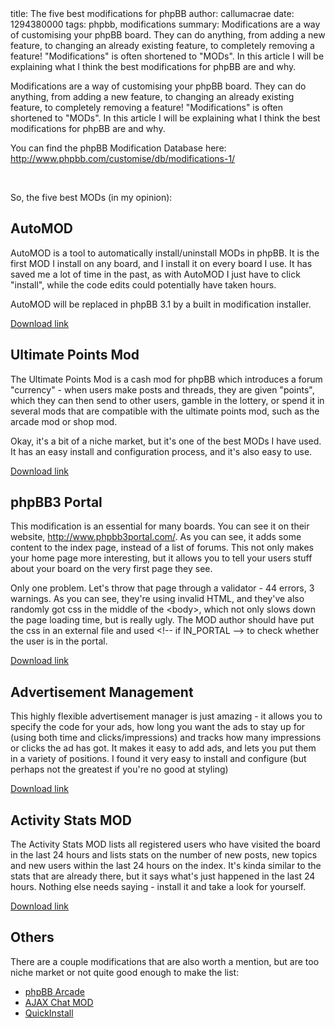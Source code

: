 <info>
title: The five best modifications for phpBB
author: callumacrae
date: 1294380000
tags: phpbb, modifications
summary: Modifications are a way of customising your phpBB board. They can do anything, from adding a new feature, to changing an already existing feature, to completely removing a feature! "Modifications" is often shortened to "MODs". In this article I will be explaining what I think the best modifications for phpBB are and why.
</info>

Modifications are a way of customising your phpBB board. They can do anything, from adding a new feature, to changing an already existing feature, to completely removing a feature! "Modifications" is often shortened to "MODs". In this article I will be explaining what I think the best modifications for phpBB are and why.

You can find the phpBB Modification Database here: <http://www.phpbb.com/customise/db/modifications-1/>

<br>

So, the five best MODs (in my opinion):

## AutoMOD

AutoMOD is a tool to automatically install/uninstall MODs in phpBB. It is the first MOD I install on any board, and I install it on every board I use. It has saved me a lot of time in the past, as with AutoMOD I just have to click "install", while the code edits could potentially have taken hours.

AutoMOD will be replaced in phpBB 3.1 by a built in modification installer.

[Download link](http://phpbb.com/mods/automod/)


## Ultimate Points Mod

The Ultimate Points Mod is a cash mod for phpBB which introduces a forum "currency" - when users make posts and threads, they are given "points", which they can then send to other users, gamble in the lottery, or spend it in several mods that are compatible with the ultimate points mod, such as the arcade mod or shop mod.

Okay, it's a bit of a niche market, but it's one of the best MODs I have used. It has an easy install and configuration process, and it's also easy to use.

[Download link](http://www.phpbb.com/customise/db/mod/ultimate_points/)


## phpBB3 Portal

This modification is an essential for many boards. You can see it on their website, <http://www.phpbb3portal.com/>. As you can see, it adds some content to the index page, instead of a list of forums. This not only makes your home page more interesting, but it allows you to tell your users stuff about your board on the very first page they see.

Only one problem. Let's throw that page through a validator - 44 errors, 3 warnings. As you can see, they're using invalid HTML, and they've also randomly got css in the middle of the &lt;body>, which not only slows down the page loading time, but is really ugly. The MOD author should have put the css in an external file and used &lt;!-- if IN\_PORTAL --> to check whether the user is in the portal.

[Download link](http://www.phpbb3portal.com/)


## Advertisement Management

This highly flexible advertisement manager is just amazing - it allows you to specify the code for your ads, how long you want the ads to stay up for (using both time and clicks/impressions) and tracks how many impressions or clicks the ad has got. It makes it easy to add ads, and lets you put them in a variety of positions. I found it very easy to install and configure (but perhaps not the greatest if you're no good at styling)

[Download link](http://www.phpbb.com/customise/db/mod/advertisement_management/)


## Activity Stats MOD

The Activity Stats MOD lists all registered users who have visited the board in the last 24 hours and lists stats on the number of new posts, new topics and new users within the last 24 hours on the index. It's kinda similar to the stats that are already there, but it says what's just happened in the last 24 hours. Nothing else needs saying - install it and take a look for yourself.

[Download link](http://www.phpbb.com/customise/db/mod/activity_stats_mod/)


## Others

There are a couple modifications that are also worth a mention, but are too niche market or not quite good enough to make the list:

* [phpBB Arcade](http://www.phpbb.com/community/viewtopic.php?t=685225)
* [AJAX Chat MOD](http://startrekguide.com/community/viewtopic.php?f=127&t=8675)
* [QuickInstall](http://www.phpbb.com/mods/quickinstall/)
